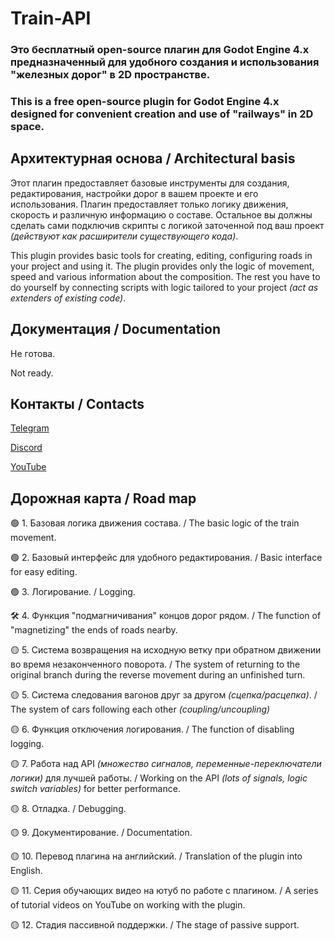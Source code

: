 # Train-API
### Это бесплатный open-source плагин для Godot Engine 4.x предназначенный для удобного создания и использования "железных дорог" в 2D пространстве.
### This is a free open-source plugin for Godot Engine 4.x designed for convenient creation and use of "railways" in 2D space.


## Архитектурная основа / Architectural basis
Этот плагин предоставляет базовые инструменты для создания, редактирования, настройки дорог в вашем проекте и его использования. Плагин предоставляет только логику движения, скорость и различную информацию о составе. Остальное вы должны сделать сами подключив скрипты с логикой заточенной под ваш проект *(действуют как расширители существующего кода)*.

This plugin provides basic tools for creating, editing, configuring roads in your project and using it. The plugin provides only the logic of movement, speed and various information about the composition. The rest you have to do yourself by connecting scripts with logic tailored to your project *(act as extenders of existing code)*.


## Документация / Documentation
Не готова.

Not ready.


## Контакты / Contacts
[Telegram](https://t.me/sphere_games)

[Discord](https://discord.gg/UnJnGHNbBp)

[YouTube](https://www.youtube.com/@miskler)


## Дорожная карта / Road map
🟢 1. Базовая логика движения состава. / The basic logic of the train movement.

🟢 2. Базовый интерфейс для удобного редактирования. / Basic interface for easy editing.

🟢 3. Логирование. / Logging.

🛠️ 4. Функция "подмагничивания" концов дорог рядом. / The function of "magnetizing" the ends of roads nearby.

🟡 5. Система возвращения на исходную ветку при обратном движении во время незаконченного поворота. / The system of returning to the original branch during the reverse movement during an unfinished turn.

🟡 5. Система следования вагонов друг за другом *(сцепка/расцепка)*. / The system of cars following each other *(coupling/uncoupling)*

🟡 6. Функция отключения логирования. / The function of disabling logging.

🟡 7. Работа над API *(множество сигналов, переменные-переключатели логики)* для лучшей работы. / Working on the API *(lots of signals, logic switch variables)* for better performance.

🟡 8. Отладка. / Debugging.

🟡 9. Документирование. / Documentation.

🟡 10. Перевод плагина на английский. / Translation of the plugin into English.

🟡 11. Серия обучающих видео на ютуб по работе с плагином. / A series of tutorial videos on YouTube on working with the plugin.

🟡 12. Стадия пассивной поддержки. / The stage of passive support.
